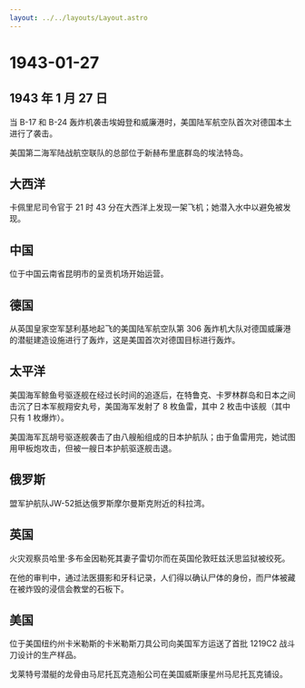 ```yaml
---
layout: ../../layouts/Layout.astro
---
```


# 1943-01-27

## 1943 年 1 月 27 日

当 B-17 和 B-24
轰炸机袭击埃姆登和威廉港时，美国陆军航空队首次对德国本土进行了袭击。

美国第二海军陆战航空联队的总部位于新赫布里底群岛的埃法特岛。

## 大西洋

卡佩里尼司令官于 21 时 43
分在大西洋上发现一架飞机；她潜入水中以避免被发现。

## 中国

位于中国云南省昆明市的呈贡机场开始运营。

## 德国

从英国皇家空军瑟利基地起飞的美国陆军航空队第 306
轰炸机大队对德国威廉港的潜艇建造设施进行了轰炸，这是美国首次对德国目标进行轰炸。

## 太平洋

美国海军鲸鱼号驱逐舰在经过长时间的追逐后，在特鲁克、卡罗林群岛和日本之间击沉了日本军舰翔安丸号，美国海军发射了
8 枚鱼雷，其中 2 枚击中该舰（其中只有 1 枚爆炸）。

美国海军瓦胡号驱逐舰袭击了由八艘船组成的日本护航队；由于鱼雷用完，她试图用甲板炮攻击，但被一艘日本护航驱逐舰击退。

## 俄罗斯

盟军护航队JW-52抵达俄罗斯摩尔曼斯克附近的科拉湾。

## 英国

火灾观察员哈里·多布金因勒死其妻子雷切尔而在英国伦敦旺兹沃思监狱被绞死。

在他的审判中，通过法医摄影和牙科记录，人们得以确认尸体的身份，而尸体被藏在被炸毁的浸信会教堂的石板下。

## 美国

位于美国纽约州卡米勒斯的卡米勒斯刀具公司向美国军方运送了首批 1219C2
战斗刀设计的生产样品。

戈莱特号潜艇的龙骨由马尼托瓦克造船公司在美国威斯康星州马尼托瓦克铺设。